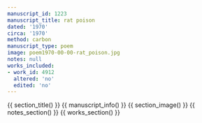 ```yaml
---
manuscript_id: 1223
manuscript_title: rat poison
dated: '1970'
circa: '1970'
method: carbon
manuscript_type: poem
image: poem1970-00-00-rat_poison.jpg
notes: null
works_included:
- work_id: 4912
  altered: 'no'
  edited: 'no'
---
```


{{ section_title() }}
{{ manuscript_info() }}
{{ section_image() }}
{{ notes_section() }}
{{ works_section() }}
